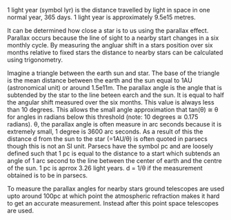 1 light year (symbol lyr) is the distance travelled by light in space in one normal year, 365 days. 1 light year is approximately 9.5e15 metres.

It can be determined how close a star is to us using the parallax effect. Parallax occurs because the line of sight to a nearby start changes in a six monthly cycle. By measuring the angluar shift in a stars position over six months relative to fixed stars the distance to nearby stars can be calculated using trigonometry.

Imagine a triangle between the earth sun and star. The base of the triangle is the mean distance between the earth and the sun equal to 1AU (astronomical unit) or around 1.5e11m. The parallax angle is the angle that is subtended by the star  to the line beteen earch and the sun. It is equal to half the angular shift measured over the six months. This value is always less than 10 degrees. This allows the small angle approximation that tan(θ) ≅ θ for angles in radians below this threshold (note: 10 degrees ≅ 0.175 radians). θ, the parallax angle is often measure in arc seconds because it is extremely small, 1 degree is 3600 arc seconds. As a result of this the distance d from the sun to the star (=1AU/θ) is often quoted in parsecs though this is not an SI unit. Parsecs have the symbol pc and are loosely defined such that 1 pc is equal to the distance to a start which subtends an angle of 1 arc second to the line between the center of earth and the centre of the sun. 1 pc is aprrox 3.26 light years. d = 1/θ if the measurement obtained is to be in parsecs.

To measure the parallax angles for nearby stars ground telescopes are used upto around 100pc at which point the atmospheric refraction makes it hard to get an accurate measurement. Instead after this point space telescopes are used.